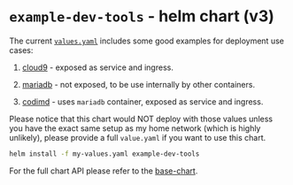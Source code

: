 # `example-dev-tools` - helm chart (v3)

The current [`values.yaml`](https://github.com/noygal/helm/example-dev-tools/values.yaml) includes some good examples for deployment use cases:

1. [cloud9](https://aws.amazon.com/cloud9/) - exposed as service and ingress.

2. [mariadb](https://mariadb.org/) - not exposed, to be use internally by other containers.

3. [codimd](https://github.com/hackmdio/codimd) - uses `mariadb` container, exposed as service and ingress.

Please notice that this chart would NOT deploy with those values unless you have the exact same setup as my home network (which is highly unlikely), please provide a full `value.yaml` if you want to use this chart.


```bash
helm install -f my-values.yaml example-dev-tools
```

For the full chart API please refer to the [base-chart](https://github.com/noygal/helm/base-chart).
